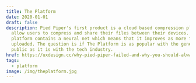 ```yaml
---
title: The Platform
date: 2020-01-01
draft: false
description: Pied Piper's first product is a cloud based compression platform to
  allow users to compress and share their files between their devices. The
  platform contains a neural net which means that it improves as more files are
  uploaded. The question is if The Platform is as popular with the general
  public as it is with the tech industry.
href: https://uxdesign.cc/why-pied-piper-failed-and-why-you-should-always-test-with-real-users-b00c2ba40f9e
tags:
  - platform
image: /img/theplatform.jpg
---
```

